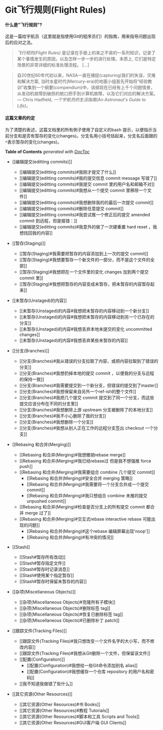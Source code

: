 # Git飞行规则(Flight Rules)


#### 什么是"飞行规则"?

这是一篇给宇航员（这里就是指使用Git的程序员们）的指南，用来指导问题出现后的应对之法。

>  *飞行规则(Flight Rules)* 是记录在手册上的来之不易的一系列知识，记录了某个事情发生的原因，以及怎样一步一步的进行处理。本质上, 它们是特定场景的非常详细的标准处理流程。 [...]

> 自20世纪60年代初以来，NASA一直在捕捉(capturing)我们的失误，灾难和解决方案, 当时水星时代(Mercury-era)的地面小组首先开始将“经验教训”收集到一个纲要(compendium)中，该纲现在已经有上千个问题情景，从发动机故障到破损的舱口把手到计算机故障，以及它们对应的解决方案。
&mdash; Chris Hadfield, *一个宇航员的生活指南(An Astronaut's Guide to Life)*。

#### 这篇文章的约定

为了清楚的表述，这篇文档里的所有例子使用了自定义的bash 提示，以便指示当前分支和是否有暂存的变化(changes)。分支名用小括号括起来，分支名后面跟的`*`表示暂存的变化(changes)。


**Table of Contents**  *generated with [DocToc](https://github.com/thlorenz/doctoc)*

  - [[编辑提交(editting commits)]]
    - [[编辑提交(editting commits)#我刚才提交了什么]]
    - [[编辑提交(editting commits)#我的提交信息 commit message 写错了]]
    - [[编辑提交(editting commits)#我提交 commit 里的用户名和邮箱不对]]
    - [[编辑提交(editting commits)#我想从一个提交 commit 里移除一个文件]]
    - [[编辑提交(editting commits)#我想删除我的的最后一次提交 commit]]
    - [[编辑提交(editting commits)#删除任意提交 commit]]
    - [[编辑提交(editting commits)#我尝试推一个修正后的提交 amended commit 到远程，但是报错：]]
    - [[编辑提交(editting commits)#我意外的做了一次硬重置 hard reset ，我想找回我的内容]]
  
  - [[暂存(Staging)]]
    - [[暂存(Staging)#我需要把暂存的内容添加到上一次的提交 commit]]
    - [[暂存(Staging)#我想要暂存一个新文件的一部分，而不是这个文件的全部]]
    - [[暂存(Staging)#我想把在一个文件里的变化 changes 加到两个提交 commit 里]]
    - [[暂存(Staging)#我想把暂存的内容变成未暂存，把未暂存的内容暂存起来]]

  - [[未暂存(Unstaged)的内容]]
    - [[未暂存(Unstaged)的内容#我想把未暂存的内容移动到一个新分支]]
    - [[未暂存(Unstaged)的内容#我想把未暂存的内容移动到另一个已存在的分支]]
    - [[未暂存(Unstaged)的内容#我想丢弃本地未提交的变化 uncommitted changes]]
    - [[未暂存(Unstaged)的内容#我想丢弃某些未暂存的内容]]
 
 - [[分支(Branches)]]
  	- [[分支(Branches)#我从错误的分支拉取了内容，或把内容拉取到了错误的分支]]
  	- [[分支(Branches)#我想扔掉本地的提交 commit ，以便我的分支与远程的保持一致]]
  	- [[分支(Branches)#我需要提交到一个新分支，但错误的提交到了master]]
 	 - [[分支(Branches)#我想保留来自另外一个ref-ish的整个文件]]
 	 - [[分支(Branches)#我把几个提交 commit 提交到了同一个分支，而这些提交应该分布在不同的分支里]]
  	- [[分支(Branches)#我想删除上游 upstream 分支被删除了的本地分支]]
  	- [[分支(Branches)#我不小心删除了我的分支]]
 	 - [[分支(Branches)#我想删除一个分支]]
 	 - [[分支(Branches)#我想从别人正在工作的远程分支签出 checkout 一个分支]]
  - [[Rebasing 和合并(Merging)]]
  	- [[Rebasing 和合并(Merging)#我想撤销rebase merge]]
  	- [[Rebasing 和合并(Merging)#我已经rebase过 但是我不想强推 force push]]
  	- [[Rebasing 和合并(Merging)#我需要组合 combine 几个提交 commit]]
  		- [[Rebasing 和合并(Merging)#安全合并 merging 策略]]
  		- [[Rebasing 和合并(Merging)#我需要将一个分支合并成一个提交 commit]]
  		- [[Rebasing 和合并(Merging)#我只想组合 combine 未推的提交 unpushed commit]]
  	- [[Rebasing 和合并(Merging)#检查是否分支上的所有提交 commit 都合并 merge 过了]]
  	- [[Rebasing 和合并(Merging)#交互式rebase interactive rebase 可能出现的问题]]
  		- [[Rebasing 和合并(Merging)#这个rebase 编辑屏幕出现'noop']]
  		- [[Rebasing 和合并(Merging)#有冲突的情况]]
  - [[Stash]]
  	- [[Stash#暂存所有改动]]
  	- [[Stash#暂存指定文件]]
  	- [[Stash#暂存时记录消息]]
  	- [[Stash#使用某个指定暂存]]
  	- [[Stash#暂存时保留未暂存的内容]]
  
  - [[杂项(Miscellaneous Objects)]]
	  - [[杂项(Miscellaneous Objects)#克隆所有子模块]]
	  - [[杂项(Miscellaneous Objects)#删除标签 tag]]
	  - [[杂项(Miscellaneous Objects)#恢复已删除标签 tag]]
	  - [[杂项(Miscellaneous Objects)#已删除补丁 patch]]
	
- [[跟踪文件(Tracking Files)]]
	- [[跟踪文件(Tracking Files)#我只想改变一个文件名字的大小写，而不修改内容]]
	- [[跟踪文件(Tracking Files)#我想从Git删除一个文件，但保留该文件]]
  - [[配置(Configuration)]]
  	- [[配置(Configuration)#我想给一些Git命令添加别名 alias]]
  	- [[配置(Configuration)#我想缓存一个仓库 repository 的用户名和密码]]
  - [[我不知道我做错了些什么]]
- [[其它资源(Other Resources)]]
	- [[其它资源(Other Resources)#书 Books]]
	- [[其它资源(Other Resources)#教程 Tutorials]]
	- [[其它资源(Other Resources)#脚本和工具 Scripts and Tools]]
	- [[其它资源(Other Resources)#GUI客户端 GUI Clients]]














